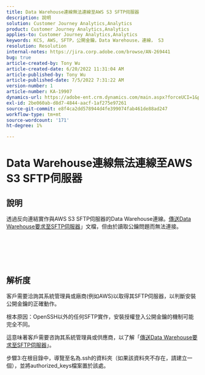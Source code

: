 ```yaml
---
title: Data Warehouse連線無法連線至AWS S3 SFTP伺服器
description: 說明
solution: Customer Journey Analytics,Analytics
product: Customer Journey Analytics,Analytics
applies-to: Customer Journey Analytics,Analytics
keywords: KCS, AWS, SFTP，公開金鑰，Data Warehouse，連線， S3
resolution: Resolution
internal-notes: https://jira.corp.adobe.com/browse/AN-269441
bug: true
article-created-by: Tony Wu
article-created-date: 6/20/2022 11:31:04 AM
article-published-by: Tony Wu
article-published-date: 7/5/2022 7:31:22 AM
version-number: 1
article-number: KA-19907
dynamics-url: https://adobe-ent.crm.dynamics.com/main.aspx?forceUCI=1&pagetype=entityrecord&etn=knowledgearticle&id=65e0ca73-8cf0-ec11-bb3d-6045bd0158f8
exl-id: 2be060ab-d8d7-4844-aacf-1af275e97261
source-git-commit: e8f4ca2dd578944d4fe399074fab461de88ad247
workflow-type: tm+mt
source-wordcount: '171'
ht-degree: 1%

---
```


# Data Warehouse連線無法連線至AWS S3 SFTP伺服器

## 說明

透過反向連結實作與AWS S3 SFTP伺服器的Data Warehouse連線。[傳送Data Warehouse要求至SFTP伺服器](https://experienceleague.adobe.com/docs/analytics/export/ftp-and-sftp/secure-file-transfer-protocol/ftp-sftp-dw.html?lang=en)」文檔，但由於讀取公鑰問題而無法連接。<br><br> <br><br><br>
&#x200B; &#x200B;


## 解析度


客戶需要洽詢其系統管理員或廠商(例如AWS)以取得其SFTP伺服器，以判斷安裝公開金鑰的正確動作。

根本原因：OpenSSH以外的任何SFTP實作，安裝授權登入公開金鑰的機制可能完全不同。

這意味著客戶需要咨詢其系統管理員或供應商，以了解「[傳送Data Warehouse要求至SFTP伺服器](https://experienceleague.adobe.com/docs/analytics/export/ftp-and-sftp/secure-file-transfer-protocol/ftp-sftp-dw.html?lang=en)」。

步驟3:在根目錄中，導覽至名為.ssh的資料夾（如果該資料夾不存在，請建立一個），並將authorized_keys檔案置於該處。
